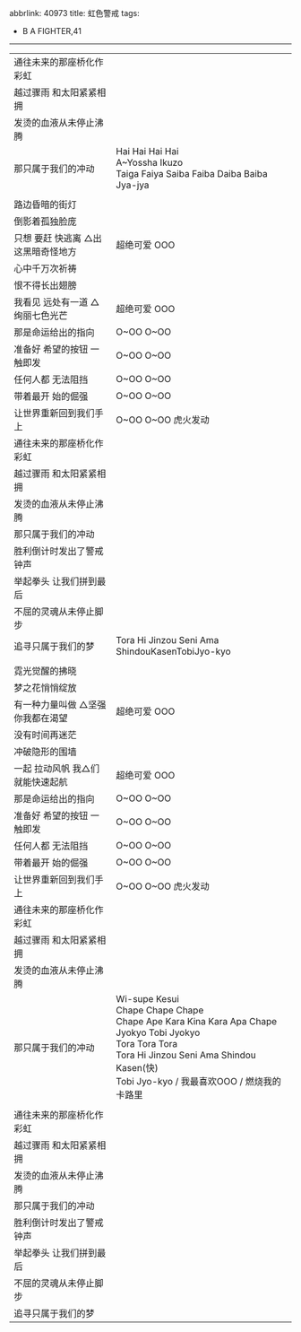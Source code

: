 abbrlink: 40973
title: 虹色警戒
tags:
  - B A FIGHTER,41
---
|      |      |
|--|--|
|通往未来的那座桥化作彩虹|      |
|越过骤雨 和太阳紧紧相拥|      |
|发烫的血液从未停止沸腾|      |
|那只属于我们的冲动|Hai Hai Hai Hai<br>A~Yossha Ikuzo<br>Taiga Faiya Saiba Faiba Daiba Baiba Jya-jya|
|      |      |
|路边昏暗的街灯|      |
|倒影着孤独脸庞|      |
|只想 要赶 快逃离 △出这黑暗奇怪地方|超绝可爱 OOO|
|心中千万次祈祷|      |
|恨不得长出翅膀|      |
|我看见 远处有一道 △绚丽七色光芒|超绝可爱 OOO|
|那是命运给出的指向|O~OO O~OO|
|准备好 希望的按钮 一触即发|O~OO O~OO|
|任何人都 无法阻挡|O~OO O~OO|
|带着最开 始的倔强|O~OO O~OO|
|让世界重新回到我们手上|O~OO O~OO 虎火发动|
|通往未来的那座桥化作彩虹|      |
|越过骤雨 和太阳紧紧相拥|      |
|发烫的血液从未停止沸腾|      |
|那只属于我们的冲动|      |
|胜利倒计时发出了警戒钟声|      |
|举起拳头 让我们拼到最后|      |
|不屈的灵魂从未停止脚步|      |
|追寻只属于我们的梦|Tora Hi Jinzou Seni Ama ShindouKasenTobiJyo-kyo|
|      |      |
|霓光觉醒的拂晓|      |
|梦之花悄悄绽放|      |
|有一种力量叫做 △坚强你我都在渴望|超绝可爱 OOO|
|没有时间再迷茫|      |
|冲破隐形的围墙|      |
|一起 拉动风帆 我△们就能快速起航|超绝可爱 OOO|
|那是命运给出的指向|O~OO O~OO|
|准备好 希望的按钮 一触即发|O~OO O~OO|
|任何人都 无法阻挡|O~OO O~OO|
|带着最开 始的倔强|O~OO O~OO|
|让世界重新回到我们手上|O~OO O~OO 虎火发动|
|通往未来的那座桥化作彩虹|      |
|越过骤雨 和太阳紧紧相拥|      |
|发烫的血液从未停止沸腾|      |
|那只属于我们的冲动|Wi-supe Kesui<br>Chape Chape Chape<br>Chape Ape Kara Kina Kara Apa Chape<br>Jyokyo Tobi Jyokyo<br>Tora Tora Tora<br>Tora Hi Jinzou Seni Ama Shindou Kasen(快)<br>Tobi Jyo-kyo / 我最喜欢OOO / 燃烧我的卡路里|
|      |      |
|通往未来的那座桥化作彩虹|      |
|越过骤雨 和太阳紧紧相拥|      |
|发烫的血液从未停止沸腾|      |
|那只属于我们的冲动|      |
|胜利倒计时发出了警戒钟声|      |
|举起拳头 让我们拼到最后|      |
|不屈的灵魂从未停止脚步|      |
|追寻只属于我们的梦|      |